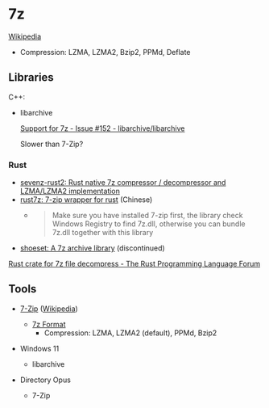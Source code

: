 # 7z
[Wikipedia](https://en.wikipedia.org/wiki/7z)

- Compression: LZMA, LZMA2, Bzip2, PPMd, Deflate

## Libraries
C++:
- libarchive

  [Support for 7z - Issue #152 - libarchive/libarchive](https://github.com/libarchive/libarchive/issues/152)

  Slower than 7-Zip?

### Rust
- [sevenz-rust2: Rust native 7z compressor / decompressor and LZMA/LZMA2 implementation](https://github.com/hasenbanck/sevenz-rust2)
- [rust7z: 7-zip wrapper for rust](https://github.com/nyfair/rust7z) (Chinese)
  - > Make sure you have installed 7-zip first, the library check Windows Registry to find 7z.dll, otherwise you can bundle 7z.dll together with this library
- [shoeset: A 7z archive library](https://github.com/eirslett/shoeset) (discontinued)

[Rust crate for 7z file decompress - The Rust Programming Language Forum](https://users.rust-lang.org/t/rust-crate-for-7z-file-decompress/62349)

## Tools
- [7-Zip](https://www.7-zip.org/) ([Wikipedia](https://en.wikipedia.org/wiki/7-Zip))
  - [7z Format](https://www.7-zip.org/7z.html)
    - Compression: LZMA, LZMA2 (default), PPMd, Bzip2

- Windows 11
  - libarchive

- Directory Opus
  - 7-Zip

